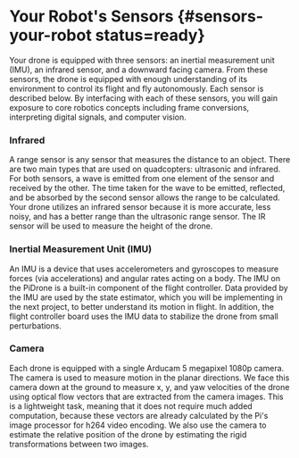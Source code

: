 # Your Robot's Sensors {#sensors-your-robot status=ready}

Your drone is equipped with three sensors: an inertial measurement unit (IMU), an infrared sensor, and a downward facing camera. From these sensors, the drone is equipped with enough understanding of its environment to control its flight and fly autonomously. Each sensor is described below. By interfacing with each of these sensors, you will gain exposure to core robotics concepts including frame conversions, interpreting digital signals, and computer vision.


### Infrared
A range sensor is any sensor that measures the distance to an object. There are two main types that are used on quadcopters: ultrasonic and infrared. For both sensors, a wave is emitted from one element of the sensor and received by the other. The time taken for the wave to be emitted, reflected, and be absorbed by the second sensor allows the range to be calculated. Your drone utilizes an infrared sensor because it is more accurate, less noisy, and has a better range than the ultrasonic range sensor. The IR sensor will be used to measure the height of the drone.


### Inertial Measurement Unit (IMU)
An IMU is a device that uses accelerometers and gyroscopes to measure forces (via accelerations) and angular rates acting on a body. The IMU on the PiDrone is a built-in component of the flight controller. Data provided by the IMU are used by the state estimator, which you will be implementing in the next project, to better understand its motion in flight. In addition, the flight controller board uses the IMU data to stabilize the drone from small perturbations.


### Camera
Each drone is equipped with a single Arducam 5 megapixel 1080p camera. The camera is used to measure motion in the planar directions. We face this camera down at the ground to measure  x, y, and yaw velocities of the drone using optical flow vectors that are extracted from the camera images. This is a lightweight task, meaning that it does not require much added computation, because these vectors are already calculated by the Pi's image processor for h264 video encoding. We also use the camera to estimate the relative position of the drone by estimating the rigid transformations between two images.
